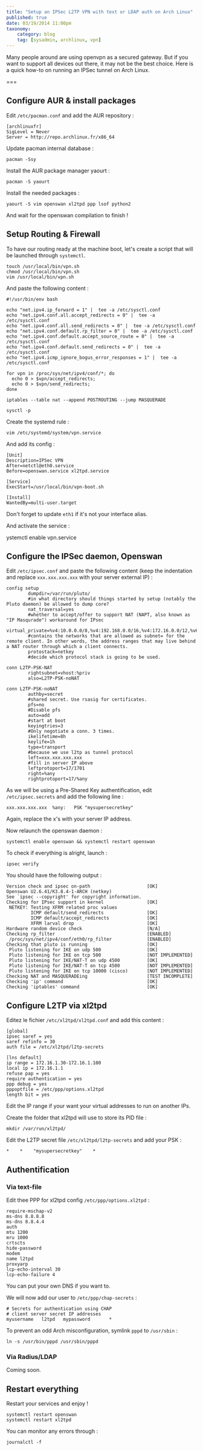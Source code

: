 ```yaml
---
title: "Setup an IPSec L2TP VPN with text or LDAP auth on Arch Linux"
published: true
date: 03/19/2014 11:00pm
taxonomy:
    category: blog
    tag: [sysadmin, archlinux, vpn]
---
```


Many people around are using openvpn as a secured gateway. But if you want to support all devices out there, it may not be the best choice. Here is a quick how-to on running an IPSec tunnel on Arch Linux.

===

## Configure AUR & install packages

Edit `/etc/pacman.conf` and add the AUR repository :

    [archlinuxfr]
    SigLevel = Never
    Server = http://repo.archlinux.fr/x86_64
    
Update pacman internal database :

    pacman -Ssy
    
Install the AUR package manager yaourt :

    pacman -S yaourt
    
Install the needed packages :

    yaourt -S vim openswan xl2tpd ppp lsof python2
    
And wait for the openswan compilation to finish !

## Setup Routing & Firewall

To have our routing ready at the machine boot, let's create a script that will be launched through `systemctl`.

    touch /usr/local/bin/vpn.sh
    chmod /usr/local/bin/vpn.sh
    vim /usr/local/bin/vpn.sh

And paste the following content : 

    #!/usr/bin/env bash

    echo "net.ipv4.ip_forward = 1" |  tee -a /etc/sysctl.conf
    echo "net.ipv4.conf.all.accept_redirects = 0" |  tee -a /etc/sysctl.conf
    echo "net.ipv4.conf.all.send_redirects = 0" |  tee -a /etc/sysctl.conf
    echo "net.ipv4.conf.default.rp_filter = 0" |  tee -a /etc/sysctl.conf
    echo "net.ipv4.conf.default.accept_source_route = 0" |  tee -a /etc/sysctl.conf
    echo "net.ipv4.conf.default.send_redirects = 0" |  tee -a /etc/sysctl.conf
    echo "net.ipv4.icmp_ignore_bogus_error_responses = 1" |  tee -a /etc/sysctl.conf
    
    for vpn in /proc/sys/net/ipv4/conf/*; do
      echo 0 > $vpn/accept_redirects;
      echo 0 > $vpn/send_redirects;
    done
      
    iptables --table nat --append POSTROUTING --jump MASQUERADE

    sysctl -p
    
Create the systemd rule : 

    vim /etc/systemd/system/vpn.service

And add its config : 

    [Unit]
    Description=IPSec VPN
    After=netctl@eth0.service
    Before=openswan.service xl2tpd.service

    [Service]
    ExecStart=/usr/local/bin/vpn-boot.sh

    [Install]
    WantedBy=multi-user.target 
    
Don't forget to update `eth1` if it's not your interface alias.

And activate the service : 

  <s></s>ystemctl enable vpn.service
    
## Configure the IPSec daemon, Openswan

Edit `/etc/ipsec.conf` and paste the following content (keep the indentation and replace `xxx.xxx.xxx.xxx` with your server external IP) :

    config setup
            dumpdir=/var/run/pluto/
            #in what directory should things started by setup (notably the Pluto daemon) be allowed to dump core?
            nat_traversal=yes
            #whether to accept/offer to support NAT (NAPT, also known as "IP Masqurade") workaround for IPsec
            virtual_private=%v4:10.0.0.0/8,%v4:192.168.0.0/16,%v4:172.16.0.0/12,%v6:fd00::/8,%v6:fe80::/10
            #contains the networks that are allowed as subnet= for the remote client. In other words, the address ranges that may live behind a NAT router through which a client connects.
            protostack=netkey
            #decide which protocol stack is going to be used.

    conn L2TP-PSK-NAT
            rightsubnet=vhost:%priv
            also=L2TP-PSK-noNAT

    conn L2TP-PSK-noNAT
            authby=secret
            #shared secret. Use rsasig for certificates.
            pfs=no
            #Disable pfs
            auto=add
            #start at boot
            keyingtries=3
            #Only negotiate a conn. 3 times.
            ikelifetime=8h
            keylife=1h
            type=transport
            #because we use l2tp as tunnel protocol
            left=xxx.xxx.xxx.xxx
            #fill in server IP above
            leftprotoport=17/1701
            right=%any
            rightprotoport=17/%any
            
As we will be using a Pre-Shared Key authentification, edit `/etc/ipsec.secrets` and add the following line : 

    xxx.xxx.xxx.xxx  %any:   PSK "mysupersecretkey"
    
Again, replace the x's with your server IP address.

Now relaunch the openswan daemon : 

    systemctl enable openswan && systemctl restart openswan
    
To check if everything is alright, launch :

    ipsec verify
    
You should have the following output :

    Version check and ipsec on-path                     [OK]
    Openswan U2.6.41/K3.8.4-1-ARCH (netkey)
    See `ipsec --copyright' for copyright information.
    Checking for IPsec support in kernel                [OK]
     NETKEY: Testing XFRM related proc values
             ICMP default/send_redirects                [OK]
             ICMP default/accept_redirects              [OK]
             XFRM larval drop                           [OK]
    Hardware random device check                        [N/A]
    Checking rp_filter                                  [ENABLED]
     /proc/sys/net/ipv4/conf/eth0/rp_filter             [ENABLED]
    Checking that pluto is running                      [OK]
     Pluto listening for IKE on udp 500                 [OK]
     Pluto listening for IKE on tcp 500                 [NOT IMPLEMENTED]
     Pluto listening for IKE/NAT-T on udp 4500          [OK]
     Pluto listening for IKE/NAT-T on tcp 4500          [NOT IMPLEMENTED]
     Pluto listening for IKE on tcp 10000 (cisco)       [NOT IMPLEMENTED]
    Checking NAT and MASQUERADEing                      [TEST INCOMPLETE]
    Checking 'ip' command                               [OK]
    Checking 'iptables' command                         [OK]


## Configure L2TP via xl2tpd

Editez le fichier `/etc/xl2tpd/xl2tpd.conf` and add this content : 

    [global]
    ipsec saref = yes
    saref refinfo = 30
    auth file = /etc/xl2tpd/l2tp-secrets
    
    [lns default]
    ip range = 172.16.1.30-172.16.1.100
    local ip = 172.16.1.1
    refuse pap = yes
    require authentication = yes
    ppp debug = yes
    pppoptfile = /etc/ppp/options.xl2tpd
    length bit = yes
    
Edit the IP range if your want your virtual addresses to run on another IPs.

Create the folder that xl2tpd will use to store its PID file :

    mkdir /var/run/xl2tpd/
    
Edit the L2TP secret file `/etc/xl2tpd/l2tp-secrets` and add your PSK :

    *    *    "mysupersecretkey"    *

## Authentification
### Via text-file

Edit thee PPP for xl2tpd config `/etc/ppp/options.xl2tpd` :

    require-mschap-v2
    ms-dns 8.8.8.8
    ms-dns 8.8.4.4
    auth
    mtu 1200
    mru 1000
    crtscts
    hide-password
    modem
    name l2tpd
    proxyarp
    lcp-echo-interval 30
    lcp-echo-failure 4
  
You can put your own DNS if you want to.

We will now add our user to `/etc/ppp/chap-secrets` : 

    # Secrets for authentication using CHAP
    # client server secret IP addresses
    myusername   l2tpd   mypassword       *
    
To prevent an odd Arch misconfiguration, symlink `pppd` to `/usr/sbin` :

    ln -s /usr/bin/pppd /usr/sbin/pppd
    
### Via Radius/LDAP

Coming soon.

## Restart everything

Restart your services and enjoy !

    systemctl restart openswan
    systemctl restart xl2tpd
    
You can monitor any errors through :

    journalctl -f